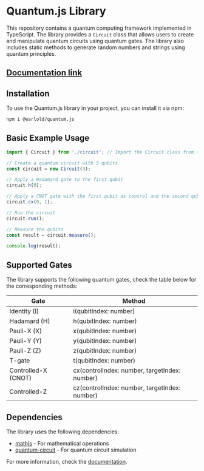 # Quantum.js Library

This repository contains a quantum computing framework implemented in TypeScript. The library provides a `Circuit` class that allows users to create and manipulate quantum circuits using quantum gates. The library also includes static methods to generate random numbers and strings using quantum principles.

## [Documentation link](https://docs-quantum-js.iot-sdn.space/)

## Installation

To use the Quantum.js library in your project, you can install it via npm:

```bash
npm i @earlold/quantum.js
```

## Basic Example Usage

```typescript
import { Circuit } from './circuit'; // Import the Circuit class from the library

// Create a quantum circuit with 3 qubits
const circuit = new Circuit(3);

// Apply a Hadamard gate to the first qubit
circuit.h(0);

// Apply a CNOT gate with the first qubit as control and the second qubit as target
circuit.cx(0, 1);

// Run the circuit
circuit.run();

// Measure the qubits
const result = circuit.measure();

console.log(result);
```

## Supported Gates

The library supports the following quantum gates, check the table below for the corresponding methods:

| Gate | Method |
|------|--------|
| Identity (I) | i(qubitIndex: number) |
| Hadamard (H) | h(qubitIndex: number) |
| Pauli-X (X) | x(qubitIndex: number) |
| Pauli-Y (Y) | y(qubitIndex: number) |
| Pauli-Z (Z) | z(qubitIndex: number) |
| T-gate | t(qubitIndex: number) |
| Controlled-X (CNOT) | cx(controlIndex: number, targetIndex: number) |
| Controlled-Z | cz(controlIndex: number, targetIndex: number) |

## Dependencies

The library uses the following dependencies:

- [mathjs](https://www.npmjs.com/package/mathjs) - For mathematical operations
- [quantum-circuit](https://www.npmjs.com/package/quantum-circuit) - For quantum circuit simulation

For more information, check the [documentation](https://docs-quantum-js.iot-sdn.space/).

